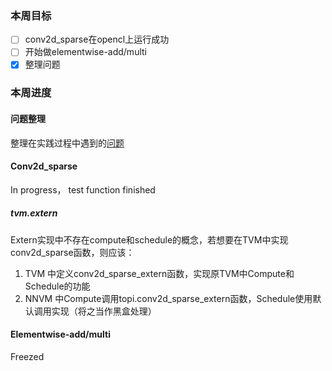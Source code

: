 ### 本周目标
- [ ] conv2d_sparse在opencl上运行成功
- [ ] 开始做elementwise-add/multi
- [x] 整理问题

### 本周进度
#### 问题整理
整理在实践过程中遇到的[问题](https://github.com/acada-sjtu/EdgeTraining/blob/master/Doc/Weekly-Report/Some%20question%20we%20met%20in%20the%20paper.md)


#### Conv2d_sparse
In progress， test function finished

##### tvm.extern
Extern实现中不存在compute和schedule的概念，若想要在TVM中实现conv2d_sparse函数，则应该：
1. TVM 中定义conv2d_sparse_extern函数，实现原TVM中Compute和Schedule的功能
2. NNVM 中Compute调用topi.conv2d_sparse_extern函数，Schedule使用默认调用实现（将之当作黑盒处理）

#### Elementwise-add/multi
Freezed
